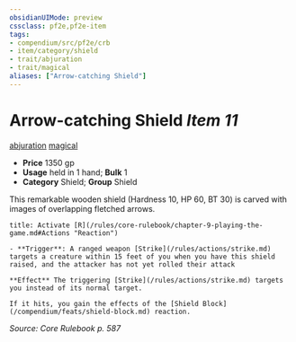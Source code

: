 ```yaml
---
obsidianUIMode: preview
cssclass: pf2e,pf2e-item
tags:
- compendium/src/pf2e/crb
- item/category/shield
- trait/abjuration
- trait/magical
aliases: ["Arrow-catching Shield"]
---
```

# Arrow-catching Shield *Item 11*  
[abjuration](/rules/traits/abjuration.md)  [magical](/rules/traits/magical.md)  

- **Price** 1350 gp
- **Usage** held in 1 hand; **Bulk** 1
- **Category** Shield; **Group** Shield 

This remarkable wooden shield (Hardness 10, HP 60, BT 30) is carved with images of overlapping fletched arrows.

```ad-embed-ability
title: Activate [R](/rules/core-rulebook/chapter-9-playing-the-game.md#Actions "Reaction")

- **Trigger**: A ranged weapon [Strike](/rules/actions/strike.md) targets a creature within 15 feet of you when you have this shield raised, and the attacker has not yet rolled their attack

**Effect** The triggering [Strike](/rules/actions/strike.md) targets you instead of its normal target.

If it hits, you gain the effects of the [Shield Block](/compendium/feats/shield-block.md) reaction.
```

*Source: Core Rulebook p. 587*